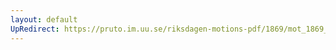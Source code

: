 ```yaml
---
layout: default
UpRedirect: https://pruto.im.uu.se/riksdagen-motions-pdf/1869/mot_1869__ak__273/mot_1869__ak__273-001.pdf
---
```

